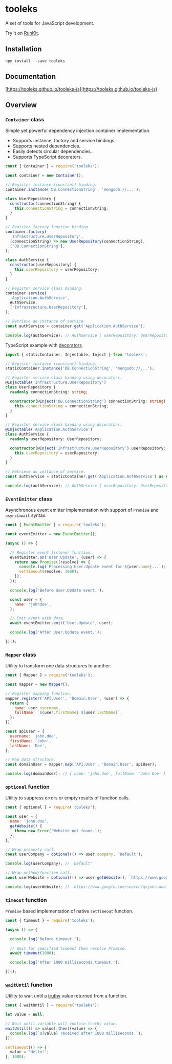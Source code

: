 # tooleks

A set of tools for JavaScript development.

Try it on [RunKit](https://npm.runkit.com/tooleks).

## Installation

```
npm install --save tooleks
```

## Documentation

[https://tooleks.github.io/tooleks-js](https://tooleks.github.io/tooleks-js)

## Overview

### `Container` class

Simple yet powerful dependency injection container implementation. 

* Supports instance, factory and service bindings.
* Supports nested dependencies.
* Easily detects circular dependencies.
* Supports TypeScript decorators.

```JavaScript
const { Container } = require('tooleks');

const container = new Container();

// Register instance (constant) binding.
container.instance('DB.ConnectionString', 'mongodb://...');

class UserRepository {
  constructor(connectionString) {
    this.connectionString = connectionString;
  }
}

// Register factory function binding.
container.factory(
  'Infrastructure.UserRepository',
  (connectionString) => new UserRepository(connectionString),
  ['DB.ConnectionString'],
);

class AuthService {
  constructor(userRepository) {
    this.userRepository = userRepository;
  }
}

// Register service class binding.
container.service(
  'Application.AuthService',
  AuthService,
  ['Infrastructure.UserRepository'],
);

// Retrieve an instance of service.
const authService = container.get('Application.AuthService');

console.log(authService); // AuthService { userRepository: UserRepository { connectionString: 'mongodb://...' } }
```

TypeScript example with [decorators](https://www.typescriptlang.org/docs/handbook/decorators.html).

```TypeScript
import { staticContainer, Injectable, Inject } from 'tooleks';

// Register instance (constant) binding.
staticContainer.instance('DB.ConnectionString', 'mongodb://...');

// Register service class binding using decorators.
@Injectable('Infrastructure.UserRepository')
class UserRepository {
  readonly connectionString: string;

  constructor(@Inject('DB.ConnectionString') connectionString: string) {
    this.connectionString = connectionString;
  }
}

// Register service class binding using decorators.
@Injectable('Application.AuthService')
class AuthService {
  readonly userRepository: UserRepository;

  constructor(@Inject('Infrastructure.UserRepository') userRepository: UserRepository) {
    this.userRepository = userRepository;
  }
}

// Retrieve an instance of service.
const authService = staticContainer.get('Application.AuthService') as AuthService;

console.log(authService); // AuthService { userRepository: UserRepository { connectionString: 'mongodb://...' } }
```

### `EventEmitter` class

Asynchronous event emitter implementation with support of `Promise` and `async`/`await` syntax.

```JavaScript
const { EventEmitter } = require('tooleks');

const eventEmitter = new EventEmitter();

(async () => {

  // Register event listener function.
  eventEmitter.on('User.Update', (user) => {
    return new Promise((resolve) => {
      console.log(`Processing User.Update event for ${user.name}...`);
      setTimeout(resolve, 1000);
    });
  });

  console.log('Before User.Update event.');

  const user = {
    name: 'johndoe',
  };

  // Emit event with data.
  await eventEmitter.emit('User.Update', user);

  console.log('After User.Update event.');

})();
```

### `Mapper` class

Utility to transform one data structures to another.

```JavaScript
const { Mapper } = require('tooleks');

const mapper = new Mapper();

// Register mapping function.
mapper.register('API.User', 'Domain.User', (user) => {
  return {
    name: user.username,
    fullName: `${user.firstName} ${user.lastName}`,
  };
});

const apiUser = {
  username: 'john.doe',
  firstName: 'John',
  lastName: 'Doe',
};

// Map data structure.
const domainUser = mapper.map('API.User', 'Domain.User', apiUser);

console.log(domainUser); // { name: 'john.doe', fullName: 'John Doe' }
```

### `optional` function

Utility to suppress errors or empty results of function calls.

```JavaScript
const { optional } = require('tooleks');

const user = {
  name: 'john.doe',
  getWebsite() {
    throw new Error('Website not found.');
  },
};

// Wrap property call.
const userCompany = optional(() => user.company, 'Default');

console.log(userCompany); // 'Default'

// Wrap method/function call.
const userWebsite = optional(() => user.getWebsite(), `https://www.google.com/search?q=${user.name}`);

console.log(userWebsite); // 'https://www.google.com/search?q=john.doe'
```

### `timeout` function

`Promise` based implementation of native `setTimeout` function.

```JavaScript
const { timeout } = require('tooleks');

(async () => {

  console.log('Before timeout.');
  
  // Wait for specified timeout then resolve Promise.
  await timeout(1000);

  console.log('After 1000 milliseconds timeout.');

})();
```

### `waitUntil` function

Utility to wait until a [truthy](https://developer.mozilla.org/en-US/docs/Glossary/Truthy) value returned from a function.

```JavaScript
const { waitUntil } = require('tooleks');

let value = null;

// Wait until variable will contain truthy value.
waitUntil(() => value).then((value) => {
  console.log(`${value} received after 1000 milliseconds.`);
});

setTimeout(() => {
  value = 'Hello!';
}, 1000);
```
